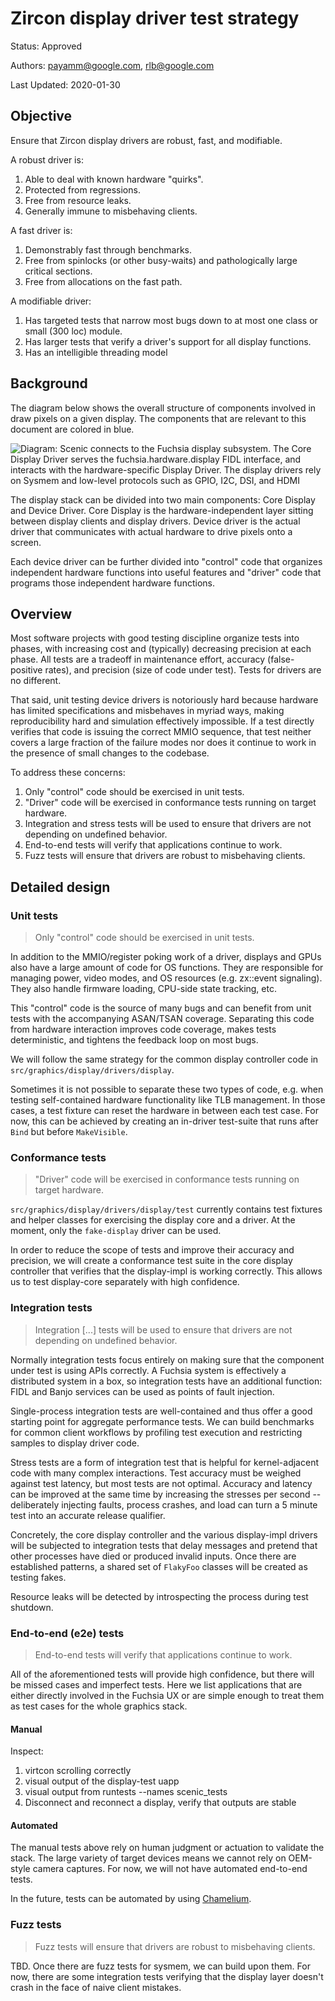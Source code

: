 # Zircon display driver test strategy

Status: Approved

Authors: payamm@google.com, rlb@google.com

Last Updated: 2020-01-30

## Objective

Ensure that Zircon display drivers are robust, fast, and modifiable.

A robust driver is:

 1. Able to deal with known hardware "quirks".
 2. Protected from regressions.
 3. Free from resource leaks.
 4. Generally immune to misbehaving clients.

A fast driver is:

 1. Demonstrably fast through benchmarks.
 2. Free from spinlocks (or other busy-waits) and pathologically large critical
    sections.
 3. Free from allocations on the fast path.

A modifiable driver:

 1. Has targeted tests that narrow most bugs down to at most one class or small
    (300 loc) module.
 2. Has larger tests that verify a driver's support for all display functions.
 3. Has an intelligible threading model

## Background

The diagram below shows the overall structure of components involved in draw
pixels on a given display. The components that are relevant to this document are
colored in blue.

![Diagram: Scenic connects to the Fuchsia display subsystem. The Core Display
Driver serves the fuchsia.hardware.display FIDL interface, and interacts with
the hardware-specific Display Driver. The display drivers rely on Sysmem and
low-level protocols such as GPIO, I2C, DSI, and HDMI](display-driver-env.png)

The display stack can be divided into two main components: Core Display and
Device Driver. Core Display is the hardware-independent layer sitting between
display clients and display drivers. Device driver is the actual driver that
communicates with actual hardware to drive pixels onto a screen.

Each device driver can be further divided into "control" code that organizes
independent hardware functions into useful features and "driver" code that
programs those independent hardware functions.

## Overview

Most software projects with good testing discipline organize tests into phases,
with increasing cost and (typically) decreasing precision at each phase. All
tests are a tradeoff in maintenance effort, accuracy (false-positive rates), and
precision (size of code under test). Tests for drivers are no different.

That said, unit testing device drivers is notoriously hard because hardware has
limited specifications and misbehaves in myriad ways, making reproducibility
hard and simulation effectively impossible. If a test directly verifies that
code is issuing the correct MMIO sequence, that test neither covers a large
fraction of the failure modes nor does it continue to work in the presence of
small changes to the codebase.

To address these concerns:

 1. Only "control" code should be exercised in unit tests.
 2. "Driver" code will be exercised in conformance tests running on target
    hardware.
 3. Integration and stress tests will be used to ensure that drivers are not
    depending on undefined behavior.
 4. End-to-end tests will verify that applications continue to work.
 5. Fuzz tests will ensure that drivers are robust to misbehaving clients.

## Detailed design

### Unit tests

> Only "control" code should be exercised in unit tests.

In addition to the MMIO/register poking work of a driver, displays and GPUs also
have a large amount of code for OS functions. They are responsible for managing
power, video modes, and OS resources (e.g. zx::event signaling). They also
handle firmware loading, CPU-side state tracking, etc.

This "control" code is the source of many bugs and can benefit from unit tests
with the accompanying ASAN/TSAN coverage. Separating this code from hardware
interaction improves code coverage, makes tests deterministic, and tightens the
feedback loop on most bugs.

We will follow the same strategy for the common display controller code in
`src/graphics/display/drivers/display`.

Sometimes it is not possible to separate these two types of code, e.g. when
testing self-contained hardware functionality like TLB management. In those
cases, a test fixture can reset the hardware in between each test case. For now,
this can be achieved by creating an in-driver test-suite that runs after `Bind`
but before `MakeVisible`.

### Conformance tests

> "Driver" code will be exercised in conformance tests running on target
> hardware.

`src/graphics/display/drivers/display/test` currently contains test fixtures and
helper classes for exercising the display core and a driver. At the moment, only
the `fake-display` driver can be used.

In order to reduce the scope of tests and improve their accuracy and precision,
we will create a conformance test suite in the core display controller that
verifies that the display-impl is working correctly. This allows us to test
display-core separately with high confidence.

### Integration tests

> Integration [...] tests will be used to ensure that drivers are not depending
> on undefined behavior.

Normally integration tests focus entirely on making sure that the component
under test is using APIs correctly. A Fuchsia system is effectively a
distributed system in a box, so integration tests have an additional function:
FIDL and Banjo services can be used as points of fault injection.

Single-process integration tests are well-contained and thus offer a good
starting point for aggregate performance tests. We can build benchmarks for
common client workflows by profiling test execution and restricting samples to
display driver code.

Stress tests are a form of integration test that is helpful for
kernel-adjacent code with many complex interactions. Test accuracy must be
weighed against test latency, but most tests are not optimal. Accuracy and
latency can be improved at the same time by increasing the stresses per second
-- deliberately injecting faults, process crashes, and load can turn a 5 minute
test into an accurate release qualifier.

Concretely, the core display controller and the various display-impl drivers
will be subjected to integration tests that delay messages and pretend that
other processes have died or produced invalid inputs. Once there are established
patterns, a shared set of `FlakyFoo` classes will be created as testing fakes.

Resource leaks will be detected by introspecting the process during test
shutdown.

### End-to-end (e2e) tests

> End-to-end tests will verify that applications continue to work.

All of the aforementioned tests will provide high confidence, but there will be
missed cases and imperfect tests. Here we list applications that are either
directly involved in the Fuchsia UX or are simple enough to treat them as test
cases for the whole graphics stack.

#### Manual

Inspect:

 1. virtcon scrolling correctly
 2. visual output of the display-test uapp
 3. visual output from runtests --names scenic_tests
 4. Disconnect and reconnect a display, verify that outputs are stable

#### Automated

The manual tests above rely on human judgment or actuation to validate the
stack. The large variety of target devices means we cannot rely on OEM-style
camera captures. For now, we will not have automated end-to-end tests.

In the future, tests can be automated by using
[Chamelium](https://www.chromium.org/chromium-os/testing/chamelium).

### Fuzz tests

> Fuzz tests will ensure that drivers are robust to misbehaving clients.

TBD. Once there are fuzz tests for sysmem, we can build upon them. For now,
there are some integration tests verifying that the display layer doesn't crash
in the face of naive client mistakes.
